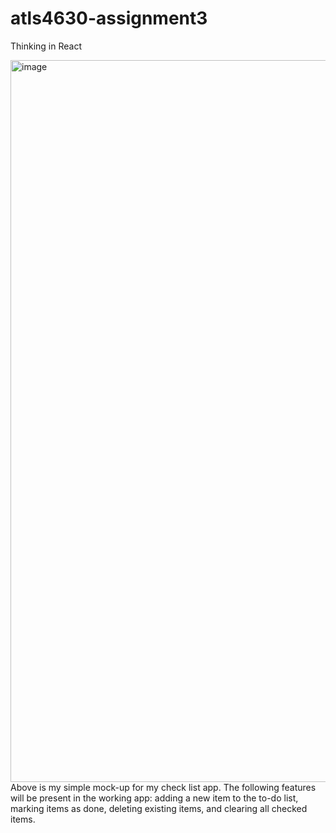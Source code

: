 # atls4630-assignment3
Thinking in React

<img width="846" height="1155" alt="image" src="https://github.com/user-attachments/assets/140a8182-cab2-4e0a-b9d7-c80580cca17d" />
Above is my simple mock-up for my check list app. The following features will be present in the working app: adding a new item to the to-do list, marking items as done, deleting existing items, and clearing all checked items.
